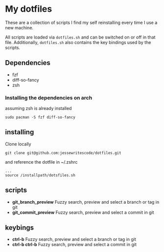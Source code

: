 # My dotfiles

These are a collection of scripts I find my self reinstalling every time I use a new machine.

All scripts are loaded via `dotfiles.sh` and can be switched on or off in that file.  Additionally, `dotfiles.sh` also contains the key bindings used by the scripts.


## Dependencies
- fzf
- diff-so-fancy
- zsh

### Installing the dependencies on arch

assuming zsh is already installed

```
sudo pacman -S fzf diff-so-fancy
```

## installing

Clone locally

```
git clone git@github.com:jessewritescode/dotfiles.git 
```

and reference the dotfile in ~/.zshrc
```
...
source /installpath/dotsfiles.sh
```

## scripts
- **git_branch_preview** Fuzzy search, preview and select a branch or tag in git
- **git_commit_preview** Fuzzy search, preview and select a commit in git

## keybings
- **ctrl-b** Fuzzy search, preview and select a branch or tag in git
- **ctrl-b ctrl-b** Fuzzy search, preview and select a commit in git

